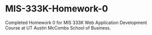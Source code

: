 # MIS-333K-Homework-0
Completed Homework 0 for MIS 333K Web Application Development Course at UT Austin McCombs School of Business.
